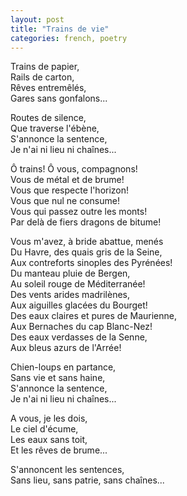 ```yaml
---
layout: post
title: "Trains de vie"
categories: french, poetry
---
```

  
Trains de papier,  
Rails de carton,  
Rêves entremêlés,  
Gares sans gonfalons... 

Routes de silence,  
Que traverse l'ébène,   
S'annonce la sentence,  
Je n'ai ni lieu ni chaînes...

Ô trains! Ô vous, compagnons!  
Vous de métal et de brume!  
Vous que respecte l'horizon!  
Vous que nul ne consume!  
Vous qui passez outre les monts!  
Par delà de fiers dragons de bitume! 

Vous m'avez, à bride abattue, menés  
Du Havre, des quais gris de la Seine,   
Aux contreforts sinoples des Pyrénées!  
Du manteau pluie de Bergen,  
Au soleil rouge de Méditerranée!  
Des vents arides madrilènes,  
Aux aiguilles glacées du Bourget!  
Des eaux claires et pures de Maurienne,  
Aux Bernaches du cap Blanc-Nez!  
Des eaux verdasses de la Senne,  
Aux bleus azurs de l'Arrée!  

Chien-loups en partance,  
Sans vie et sans haine,   
S'annonce la sentence,  
Je n'ai ni lieu ni chaînes...  

A vous, je les dois,  
Le ciel d'écume,  
Les eaux sans toit,  
Et les rêves de brume...  

S'annoncent les sentences,  
Sans lieu, sans patrie, sans chaînes...